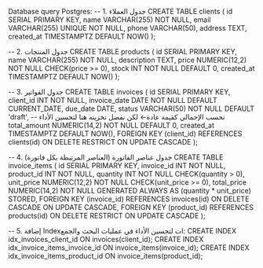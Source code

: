 Database query Postgres:
-- 1. جدول العملاء
CREATE TABLE clients (
id SERIAL PRIMARY KEY,
name VARCHAR(255) NOT NULL,
email VARCHAR(255) UNIQUE NOT NULL,
phone VARCHAR(50),
address TEXT,
created_at TIMESTAMPTZ DEFAULT NOW()
);

-- 2. جدول المنتجات
CREATE TABLE products (
id SERIAL PRIMARY KEY,
name VARCHAR(255) NOT NULL,
description TEXT,
price NUMERIC(12,2) NOT NULL CHECK(price >= 0),
stock INT NOT NULL DEFAULT 0,
created_at TIMESTAMPTZ DEFAULT NOW()
);

-- 3. جدول الفواتير
CREATE TABLE invoices (
id SERIAL PRIMARY KEY,
client_id INT NOT NULL,
invoice_date DATE NOT NULL DEFAULT CURRENT_DATE,
due_date DATE,
status VARCHAR(50) NOT NULL DEFAULT 'draft',
-- نحسب الإجمالي كقيمة عادة← لكن نفضل تخزينه هنا لتحسين الأداء
total_amount NUMERIC(14,2) NOT NULL DEFAULT 0,
created_at TIMESTAMPTZ DEFAULT NOW(),
FOREIGN KEY (client_id) REFERENCES clients(id)
ON DELETE RESTRICT
ON UPDATE CASCADE
);

-- 4. جدول عناصر الفاتورة (العناصر المرتبطة بكل فاتورة)
CREATE TABLE invoice_items (
id SERIAL PRIMARY KEY,
invoice_id INT NOT NULL,
product_id INT NOT NULL,
quantity INT NOT NULL CHECK(quantity > 0),
unit_price NUMERIC(12,2) NOT NULL CHECK(unit_price >= 0),
total_price NUMERIC(14,2) NOT NULL GENERATED ALWAYS AS (quantity \* unit_price) STORED,
FOREIGN KEY (invoice_id) REFERENCES invoices(id)
ON DELETE CASCADE ON UPDATE CASCADE,
FOREIGN KEY (product_id) REFERENCES products(id)
ON DELETE RESTRICT ON UPDATE CASCADE
);

-- 5. إضافة Indexات لتحسين الأداء في عمليات البحث والجمع:
CREATE INDEX idx_invoices_client_id ON invoices(client_id);
CREATE INDEX idx_invoice_items_invoice_id ON invoice_items(invoice_id);
CREATE INDEX idx_invoice_items_product_id ON invoice_items(product_id);
